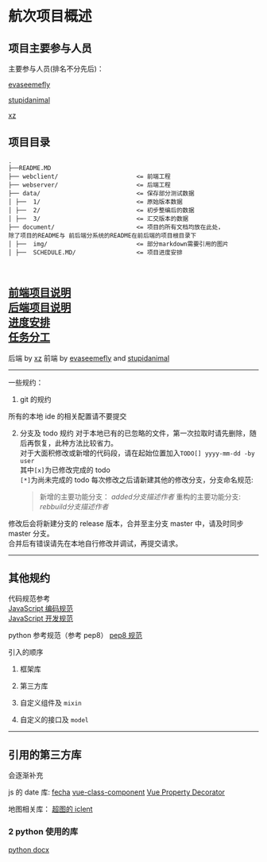 # 航次项目概述

## 项目主要参与人员

主要参与人员(排名不分先后)：

[evaseemefly](https://github.com/evaseemefly)

[stupidanimal](https://github.com/stupidanimal)

[xz]()

## 项目目录

<pre><code>.
├──README.MD  
├── webclient/                      <= 前端工程 
├── webserver/                      <= 后端工程  
├── data/                           <= 保存部分测试数据
│ ├──  1/                           <= 原始版本数据 
│ ├──  2/                           <= 初步整编后的数据  
│ ├──  3/                           <= 汇交版本的数据  
├── document/                       <= 项目的所有文档均放在此处，
除了项目的README与 前后端分系统的README在前后端的项目根目录下
│ ├──  img/                         <= 部分markdown需要引用的图片
│ ├──  SCHEDULE.MD/                 <= 项目进度安排


</code></pre>

[前端项目说明](webclient\README.md)  
[后端项目说明](webserver\README.md)  
[进度安排](document\SCHEDULE.md)  
[任务分工](document/JOB.md)
---

后端 by [xz]()
前端 by [evaseemefly](https://github.com/evaseemefly) and [stupidanimal](https://github.com/stupidanimal)

---

一些规约：

1. git 的规约

所有的本地 ide 的相关配置请不要提交

2. 分支及 todo 规约
   对于本地已有的已忽略的文件，第一次拉取时请先删除，随后再恢复，此种方法比较省力。  
    对于大面积修改或新增的代码段，请在起始位置加入`TODO[] yyyy-mm-dd -by user`  
    其中`[x]`为已修改完成的 todo  
    `[*]`为尚未完成的 todo
   每次修改之后请新建其他的修改分支，分支命名规范:
   > 新增的主要功能分支： _added*分支描述*作者_
   > 重构的主要功能分支: _rebbuild*分支描述*作者_

修改后会将新建分支的 release 版本，合并至主分支 master 中，请及时同步 master 分支。  
合并后有错误请先在本地自行修改并调试，再提交请求。

---

## 其他规约

代码规范参考  
[JavaScript 编码规范](https://github.com/fex-team/styleguide/blob/master/javascript.md)  
[JavaScript 开发规范](https://juejin.im/entry/599d433cf265da24797b5c66)

python 参考规范（参考 pep8）
[pep8 规范](https://zh-google-styleguide.readthedocs.io/en/latest/google-python-styleguide/)

引入的顺序

1. 框架库
2. 第三方库

3. 自定义组件及 `mixin`
4. 自定义的接口及 `model`

---

## 引用的第三方库

会逐渐补充

js 的 date 库:
[fecha](https://github.com/taylorhakes/fecha)
[vue-class-component](https://github.com/vuejs/vue-class-component)
[Vue Property Decorator](https://github.com/kaorun343/vue-property-decorator)

地图相关库：
[超图的 iclent](http://iclient.supermap.io/)

### 2 python 使用的库

[python docx](https://python-docx.readthedocs.io/en/latest/)
